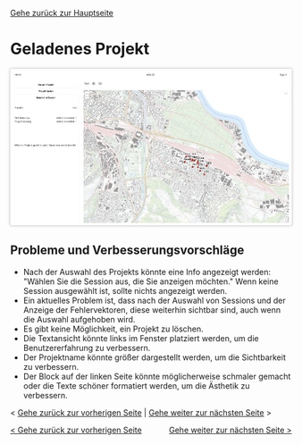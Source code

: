 [Gehe zurück zur Hauptseite](index.md)

# Geladenes Projekt

<img src="screenshots/current_project.png" alt="geladenes-Projekt" style="max-width: 100%; box-shadow: 0 0 5px rgba(0, 0, 0, 0.3);">

## Probleme und Verbesserungsvorschläge

- Nach der Auswahl des Projekts könnte eine Info angezeigt werden: "Wählen Sie die Session aus, die Sie anzeigen möchten." Wenn keine Session ausgewählt ist, sollte nichts angezeigt werden.
- Ein aktuelles Problem ist, dass nach der Auswahl von Sessions und der Anzeige der Fehlervektoren, diese weiterhin sichtbar sind, auch wenn die Auswahl aufgehoben wird.
- Es gibt keine Möglichkeit, ein Projekt zu löschen.
- Die Textansicht könnte links im Fenster platziert werden, um die Benutzererfahrung zu verbessern.
- Der Projektname könnte größer dargestellt werden, um die Sichtbarkeit zu verbessern.
- Der Block auf der linken Seite könnte möglicherweise schmaler gemacht oder die Texte schöner formatiert werden, um die Ästhetik zu verbessern.

< [Gehe zurück zur vorherigen Seite](create_session.md) | [Gehe weiter zur nächsten Seite](logout.md) >

<div style="text-align: left; float: left;"><a href="capture_session.html">< Gehe zurück zur vorherigen Seite</a></div>
<div style="text-align: right; float: right;"><a href="logout.md">Gehe weiter zur nächsten Seite ></a></div>
